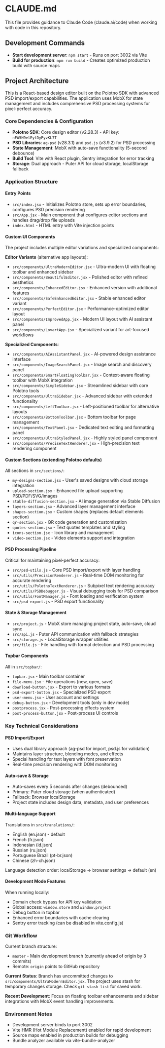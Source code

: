# CLAUDE.md

This file provides guidance to Claude Code (claude.ai/code) when working with code in this repository.

## Development Commands

- **Start development server**: `npm start` - Runs on port 3002 via Vite
- **Build for production**: `npm run build` - Creates optimized production build with source maps

## Project Architecture

This is a React-based design editor built on the Polotno SDK with advanced PSD import/export capabilities. The application uses MobX for state management and includes comprehensive PSD processing systems for pixel-perfect accuracy.

### Core Dependencies & Configuration

- **Polotno SDK**: Core design editor (v2.28.3) - API key: `nFA5H9elEytDyPyvKL7T`
- **PSD Libraries**: `ag-psd` (v28.3.1) and `psd.js` (v3.9.2) for PSD processing
- **State Management**: MobX with auto-save functionality (5-second debounce)
- **Build Tool**: Vite with React plugin, Sentry integration for error tracking
- **Storage**: Dual approach - Puter API for cloud storage, localStorage fallback

### Application Structure

#### Entry Points
- `src/index.jsx` - Initializes Polotno store, sets up error boundaries, configures PSD precision rendering
- `src/App.jsx` - Main component that configures editor sections and handles drag/drop file uploads
- `index.html` - HTML entry with Vite injection points

#### Custom UI Components
The project includes multiple editor variations and specialized components:

**Editor Variants** (alternative app layouts):
- `src/components/UltraModernEditor.jsx` - Ultra-modern UI with floating toolbar and enhanced sidebar
- `src/components/BeautifulEditor.jsx` - Polished editor with refined aesthetics
- `src/components/EnhancedEditor.jsx` - Enhanced version with additional features
- `src/components/SafeEnhancedEditor.jsx` - Stable enhanced editor variant
- `src/components/PerfectEditor.jsx` - Performance-optimized editor layout
- `src/components/ImprovedApp.jsx` - Modern UI layout with AI assistant panel
- `src/components/LovartApp.jsx` - Specialized variant for art-focused workflows

**Specialized Components**:
- `src/components/AIAssistantPanel.jsx` - AI-powered design assistance interface
- `src/components/ImageSearchPanel.jsx` - Image search and discovery panel
- `src/components/SmartFloatingToolbar.jsx` - Context-aware floating toolbar with MobX integration
- `src/components/SimpleSidebar.jsx` - Streamlined sidebar with core Polotno tools
- `src/components/UltraSidebar.jsx` - Advanced sidebar with extended functionality
- `src/components/LeftToolbar.jsx` - Left-positioned toolbar for alternative layouts
- `src/components/BottomToolbar.jsx` - Bottom toolbar for page management
- `src/components/TextPanel.jsx` - Dedicated text editing and formatting panel
- `src/components/UltraStyledPanel.jsx` - Highly styled panel component
- `src/components/PreciseTextRenderer.jsx` - High-precision text rendering component

#### Custom Sections (extending Polotno defaults)
All sections in `src/sections/`:
- `my-designs-section.jsx` - User's saved designs with cloud storage integration
- `upload-section.jsx` - Enhanced file upload supporting PSD/PDF/SVG/images
- `stable-diffusion-section.jsx` - AI image generation via Stable Diffusion
- `layers-section.jsx` - Advanced layer management interface
- `shapes-section.jsx` - Custom shapes (replaces default elements section)
- `qr-section.jsx` - QR code generation and customization
- `quotes-section.jsx` - Text quotes templates and styling
- `icons-section.jsx` - Icon library and management
- `video-section.jsx` - Video elements support and integration

#### PSD Processing Pipeline
Critical for maintaining pixel-perfect accuracy:
- `src/psd-utils.js` - Core PSD import/export with layer handling
- `src/utils/PrecisionRenderer.js` - Real-time DOM monitoring for accurate rendering
- `src/utils/PolotnoTextRenderer.js` - Subpixel text rendering accuracy
- `src/utils/PSDDebugger.js` - Visual debugging tools for PSD comparison
- `src/utils/FontManager.js` - Font loading and verification system
- `src/psd-export.js` - PSD export functionality

#### State & Storage Management
- `src/project.js` - MobX store managing project state, auto-save, cloud sync
- `src/api.js` - Puter API communication with fallback strategies
- `src/storage.js` - LocalStorage wrapper utilities
- `src/file.js` - File handling with format detection and PSD processing

#### Topbar Components
All in `src/topbar/`:
- `topbar.jsx` - Main toolbar container
- `file-menu.jsx` - File operations (new, open, save)
- `download-button.jsx` - Export to various formats
- `psd-export-button.jsx` - Specialized PSD export
- `user-menu.jsx` - User account and settings
- `debug-button.jsx` - Development tools (only in dev mode)
- `postprocess.jsx` - Post-processing effects system
- `post-process-button.jsx` - Post-process UI controls

### Key Technical Considerations

#### PSD Import/Export
- Uses dual library approach (ag-psd for import, psd.js for validation)
- Maintains layer structure, blending modes, and effects
- Special handling for text layers with font preservation
- Real-time precision rendering with DOM monitoring

#### Auto-save & Storage
- Auto-saves every 5 seconds after changes (debounced)
- Primary: Puter cloud storage (when authenticated)
- Fallback: Browser localStorage
- Project state includes design data, metadata, and user preferences

#### Multi-language Support
Translations in `src/translations/`:
- English (en.json) - default
- French (fr.json)
- Indonesian (id.json)
- Russian (ru.json)
- Portuguese Brazil (pt-br.json)
- Chinese (zh-ch.json)

Language detection order: localStorage → browser settings → default (en)

#### Development Mode Features
When running locally:
- Domain check bypass for API key validation
- Global access: `window.store` and `window.project`
- Debug button in topbar
- Enhanced error boundaries with cache clearing
- Sentry error tracking (can be disabled in vite.config.js)

### Git Workflow

Current branch structure:
- `master` - Main development branch (currently ahead of origin by 3 commits)
- Remote: `origin` points to GitHub repository

**Current Status**: Branch has uncommitted changes to `src/components/UltraModernEditor.jsx`. The project uses stash for temporary changes storage. Check `git stash list` for saved work.

**Recent Development**: Focus on floating toolbar enhancements and sidebar integrations with MobX event handling improvements.

### Environment Notes

- Development server binds to port 3002
- Vite HMR (Hot Module Replacement) enabled for rapid development
- Source maps enabled in production builds for debugging
- Bundle analyzer available via vite-bundle-analyzer